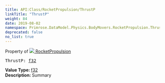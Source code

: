 ```yaml
---
title: API:Class/RocketPropulsion/ThrustP
linkTitle: "ThrustP"
weight: 84
date: 2019-08-02
namespace: Primrose.DataModel.Physics.BodyMovers.RocketPropulsion.ThrustP
deprecated: false
no_list: true
---
```

Property of <a href="/docs/api-reference/Class/RocketPropulsion"><img src="/icons/silk/rocket.png"/>&nbsp;RocketPropulsion</a>
<pre class="method-declaration">
ThrustP: <a class="type" href="/docs/api-reference/System/Primitives#single">f32</a></pre>
<b>Value Type: </b>
<a class="type" href="/docs/api-reference/System/Primitives#single">f32</a>
<br/>
<b>Description: </b>
Summary

